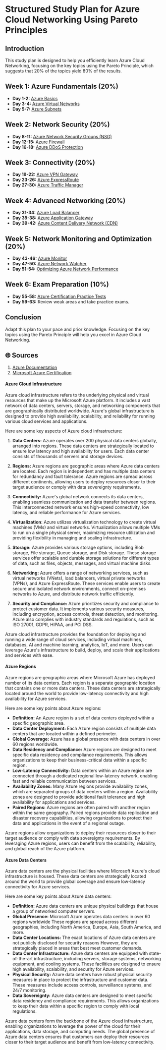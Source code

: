 # Structured Study Plan for Azure Cloud Networking Using Pareto Principles

## Introduction
This study plan is designed to help you efficiently learn Azure Cloud Networking, focusing on the key topics using the Pareto Principle, which suggests that 20% of the topics yield 80% of the results.

## Week 1: Azure Fundamentals (20%)
- **Day 1-2:** [Azure Basics](https://learn.microsoft.com/en-us/azure/azure-resource-manager/management/overview)
- **Day 3-4:** [Azure Virtual Networks](https://learn.microsoft.com/en-us/azure/virtual-network/overview)
- **Day 5-7:** [Azure Subnets](https://learn.microsoft.com/en-us/azure/virtual-network/subnet-create-portal)

## Week 2: Network Security (20%)
- **Day 8-11:** [Azure Network Security Groups (NSG)](https://learn.microsoft.com/en-us/azure/network-security-groups/overview)
- **Day 12-15:** [Azure Firewall](https://learn.microsoft.com/en-us/azure/firewall/overview)
- **Day 16-18:** [Azure DDoS Protection](https://learn.microsoft.com/en-us/azure/ddos-protection/overview)

## Week 3: Connectivity (20%)
- **Day 19-22:** [Azure VPN Gateway](https://learn.microsoft.com/en-us/azure/vpn-gateway/overview)
- **Day 23-26:** [Azure ExpressRoute](https://learn.microsoft.com/en-us/azure/expressroute/overview)
- **Day 27-30:** [Azure Traffic Manager](https://learn.microsoft.com/en-us/azure/traffic-manager/overview)

## Week 4: Advanced Networking (20%)
- **Day 31-34:** [Azure Load Balancer](https://learn.microsoft.com/en-us/azure/load-balancer/overview)
- **Day 35-38:** [Azure Application Gateway](https://learn.microsoft.com/en-us/azure/application-gateway/overview)
- **Day 39-42:** [Azure Content Delivery Network (CDN)](https://learn.microsoft.com/en-us/azure/cdn/cdn-overview)

## Week 5: Network Monitoring and Optimization (20%)
- **Day 43-46:** [Azure Monitor](https://learn.microsoft.com/en-us/azure/azure-monitor/overview)
- **Day 47-50:** [Azure Network Watcher](https://learn.microsoft.com/en-us/azure/network-watcher/overview)
- **Day 51-54:** [Optimizing Azure Network Performance](https://learn.microsoft.com/en-us/azure/azure-network-optimization-best-practices)

## Week 6: Exam Preparation (10%)
- **Day 55-58:** [Azure Certification Practice Tests](https://learn.microsoft.com/en-us/certifications/azure-fundamentals)
- **Day 59-63:** Review weak areas and take practice exams.

## Conclusion
Adapt this plan to your pace and prior knowledge. Focusing on the key topics using the Pareto Principle will help you excel in Azure Cloud Networking.

## 🌐 Sources
1. [Azure Documentation](https://learn.microsoft.com/en-us/azure/)
2. [Microsoft Azure Certification](https://learn.microsoft.com/en-us/certifications/azure-fundamentals)


#### Azure Cloud Infrastructure

Azure cloud infrastructure refers to the underlying physical and virtual resources that make up the Microsoft Azure platform. It includes a vast network of data centers, servers, storage, and networking components that are geographically distributed worldwide. Azure's global infrastructure is designed to provide high availability, scalability, and reliability for running various cloud services and applications.

Here are some key aspects of Azure cloud infrastructure:

1. **Data Centers:** Azure operates over 200 physical data centers globally, arranged into regions. These data centers are strategically located to ensure low latency and high availability for users. Each data center consists of thousands of servers and storage devices.

2. **Regions:** Azure regions are geographic areas where Azure data centers are located. Each region is independent and has multiple data centers for redundancy and fault tolerance. Azure regions are spread across different continents, allowing users to deploy resources closer to their target audience or comply with data sovereignty requirements.

3. **Connectivity:** Azure's global network connects its data centers, enabling seamless communication and data transfer between regions. This interconnected network ensures high-speed connectivity, low latency, and reliable performance for Azure services.

4. **Virtualization:** Azure utilizes virtualization technology to create virtual machines (VMs) and virtual networks. Virtualization allows multiple VMs to run on a single physical server, maximizing resource utilization and providing flexibility in managing and scaling infrastructure.

5. **Storage:** Azure provides various storage options, including Blob storage, File storage, Queue storage, and Disk storage. These storage services offer scalable and durable storage solutions for different types of data, such as files, objects, messages, and virtual machine disks.

6. **Networking:** Azure offers a range of networking services, such as virtual networks (VNets), load balancers, virtual private networks (VPNs), and Azure ExpressRoute. These services enable users to create secure and isolated network environments, connect on-premises networks to Azure, and distribute network traffic efficiently.

7. **Security and Compliance:** Azure prioritizes security and compliance to protect customer data. It implements various security measures, including encryption, access controls, threat detection, and monitoring. Azure also complies with industry standards and regulations, such as ISO 27001, GDPR, HIPAA, and PCI DSS.

Azure cloud infrastructure provides the foundation for deploying and running a wide range of cloud services, including virtual machines, databases, AI and machine learning, analytics, IoT, and more. Users can leverage Azure's infrastructure to build, deploy, and scale their applications and services with ease.

#### Azure Regions

Azure regions are geographic areas where Microsoft Azure has deployed number of its data centers. Each region is a separate geographic location that contains one or more data centers. These data centers are strategically located around the world to provide low-latency connectivity and high availability for Azure services.

Here are some key points about Azure regions:

- **Definition:** An Azure region is a set of data centers deployed within a specific geographic area.
- **Data Center Deployment:** Each Azure region consists of multiple data centers that are located within a defined perimeter.
- **Global Coverage:** Azure has a global presence with data centers in over 60 regions worldwide.
- **Data Residency and Compliance:** Azure regions are designed to meet specific data residency and compliance requirements. This allows organizations to keep their business-critical data within a specific region.
- **Low-Latency Connectivity:** Data centers within an Azure region are connected through a dedicated regional low-latency network, enabling fast and reliable communication between services.
- **Availability Zones:** Many Azure regions provide availability zones, which are separated groups of data centers within a region. Availability zones are designed to provide additional fault tolerance and high availability for applications and services.
- **Paired Regions:** Azure regions are often paired with another region within the same geography. Paired regions provide data replication and disaster recovery capabilities, allowing organizations to protect their data and applications in the event of a regional outage.

Azure regions allow organizations to deploy their resources closer to their target audience or comply with data sovereignty requirements. By leveraging Azure regions, users can benefit from the scalability, reliability, and global reach of the Azure platform.

#### Azure Data Centers

Azure data centers are the physical facilities where Microsoft Azure's cloud infrastructure is housed. These data centers are strategically located around the world to provide global coverage and ensure low-latency connectivity for Azure services.

Here are some key points about Azure data centers:

- **Definition:** Azure data centers are unique physical buildings that house a group of networked computer servers.
- **Global Presence:** Microsoft Azure operates data centers in over 60 regions worldwide These regions are spread across different geographies, including North America, Europe, Asia, South America, and more.
- **Data Center Locations:** The exact locations of Azure data centers are not publicly disclosed for security reasons However, they are strategically placed in areas that best meet customer demands.
- **Data Center Infrastructure:** Azure data centers are equipped with state-of-the-art infrastructure, including servers, storage systems, networking equipment, and cooling systems. These facilities are designed to ensure high availability, scalability, and security for Azure services.
- **Physical Security:** Azure data centers have robust physical security measures in place to protect the infrastructure and customer data. These measures include access controls, surveillance systems, and 24/7 monitoring.
- **Data Sovereignty:** Azure data centers are designed to meet specific data residency and compliance requirements. This allows organizations to keep their data within a specific region to comply with local regulations.

Azure data centers form the backbone of the Azure cloud infrastructure, enabling organizations to leverage the power of the cloud for their applications, data storage, and computing needs. The global presence of Azure data centers ensures that customers can deploy their resources closer to their target audience and benefit from low-latency connectivity.
